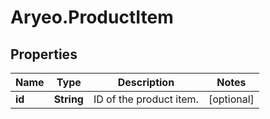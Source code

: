 # Aryeo.ProductItem

## Properties

Name | Type | Description | Notes
------------ | ------------- | ------------- | -------------
**id** | **String** | ID of the product item. | [optional] 


